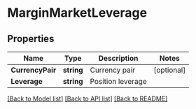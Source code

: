 # MarginMarketLeverage

## Properties

Name | Type | Description | Notes
------------ | ------------- | ------------- | -------------
**CurrencyPair** | **string** | Currency pair | [optional] 
**Leverage** | **string** | Position leverage | 

[[Back to Model list]](../README.md#documentation-for-models) [[Back to API list]](../README.md#documentation-for-api-endpoints) [[Back to README]](../README.md)


